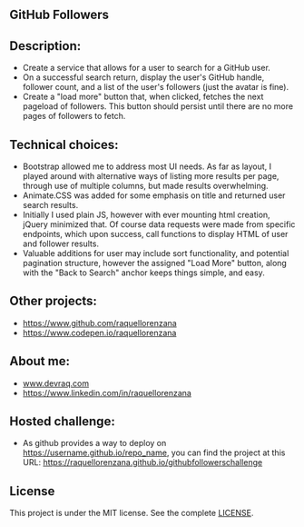 ## GitHub Followers

## Description:

- Create a service that allows for a user to search for a GitHub user.
- On a successful search return, display the user's GitHub handle, follower count, and a list of the user's followers (just the avatar is fine).
- Create a "load more" button that, when clicked, fetches the next pageload of followers. This button should persist until there are no more pages of followers to fetch. 

## Technical choices:

- Bootstrap allowed me to address most UI needs. As far as layout, I played around with alternative ways of listing more results per page, through use of multiple columns, but made results overwhelming. 
- Animate.CSS was added for some emphasis on title and returned user search results. 
- Initially I used plain JS, however with ever mounting html creation, jQuery minimized that. Of course data requests were made from specific endpoints, which upon success, call functions to display HTML of user and follower results.
- Valuable additions for user may include sort functionality, and potential pagination structure, however the assigned "Load More" button, along with the "Back to Search" anchor keeps things simple, and easy. 

## Other projects:

- https://www.github.com/raquellorenzana
- https://www.codepen.io/raquellorenzana

## About me:

- www.devraq.com
- https://www.linkedin.com/in/raquellorenzana

## Hosted challenge:

- As github provides a way to deploy on https://username.github.io/repo_name, you can find the project at this URL: https://raquellorenzana.github.io/githubfollowerschallenge

## License

This project is under the MIT license. See the complete [LICENSE](LICENSE).


